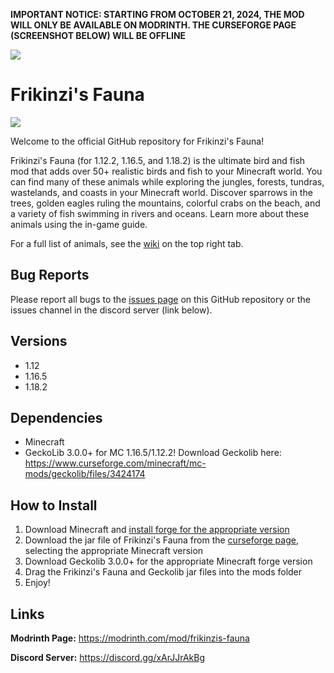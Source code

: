 **IMPORTANT NOTICE: STARTING FROM OCTOBER 21, 2024, THE MOD WILL ONLY BE AVAILABLE ON MODRINTH. THE CURSEFORGE PAGE (SCREENSHOT BELOW) WILL BE OFFLINE**

<img src="https://i.postimg.cc/Nf2m4QFp/Screenshot-2024-10-21-at-5-56-01-PM.png">

# Frikinzi's Fauna

 <img src="https://i.ibb.co/vYMD3LZ/Screen-Shot-2021-12-16-at-4-57-45-PM.png">

Welcome to the official GitHub repository for Frikinzi's Fauna! 

Frikinzi's Fauna (for 1.12.2, 1.16.5, and 1.18.2) is the ultimate bird and fish mod that adds over 50+ realistic birds and fish to your Minecraft world. You can find many of these animals while exploring the jungles, forests, tundras, wastelands, and coasts in your Minecraft world. Discover sparrows in the trees, golden eagles ruling the mountains, colorful crabs on the beach, and a variety of fish swimming in rivers and oceans. Learn more about these animals using the in-game guide.

For a full list of animals, see the [wiki](https://github.com/frikinzi/frikinzis_fauna/wiki) on the top right tab.

## Bug Reports
Please report all bugs to the [issues page](https://github.com/frikinzi/frikinzis_fauna/issues) on this GitHub repository or the issues channel in the discord server (link below).

## Versions
+ 1.12
+ 1.16.5
+ 1.18.2

## Dependencies
+ Minecraft 
+ GeckoLib 3.0.0+ for MC 1.16.5/1.12.2! Download Geckolib here: https://www.curseforge.com/minecraft/mc-mods/geckolib/files/3424174

## How to Install
1. Download Minecraft and [install forge for the appropriate version](https://files.minecraftforge.net/net/minecraftforge/forge/)
2. Download the jar file of Frikinzi's Fauna from the [curseforge page](https://www.curseforge.com/minecraft/mc-mods/creatures), selecting the appropriate Minecraft version
3. Download Geckolib 3.0.0+ for the appropriate Minecraft forge version
4. Drag the Frikinzi's Fauna and Geckolib jar files into the mods folder
5. Enjoy!

## Links
**Modrinth Page:** https://modrinth.com/mod/frikinzis-fauna

**Discord Server:** https://discord.gg/xArJJrAkBg

